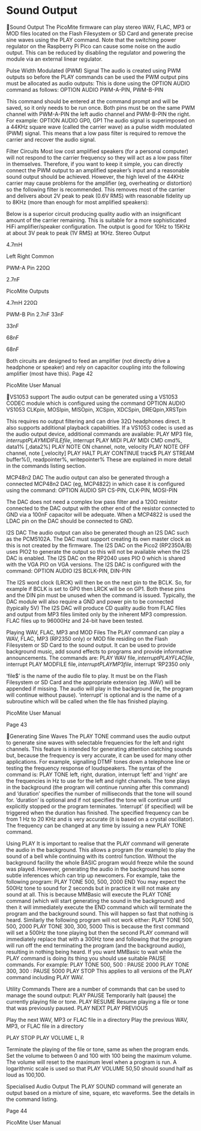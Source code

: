 # Sound Output

Sound Output
The PicoMite firmware can play stereo WAV, FLAC, MP3 or MOD files located on the Flash Filesystem or
SD Card and generate precise sine waves using the PLAY command.
Note that the switching power regulator on the Raspberry Pi Pico can cause some noise on the audio output.
This can be reduced by disabling the regulator and powering the module via an external linear regulator.

Pulse Width Modulated (PWM) Signal
The audio is created using PWM outputs so before the PLAY commands can be used the PWM output pins
must be allocated as audio outputs:
This is done using the OPTION AUDIO command as follows:
OPTION AUDIO PWM-A-PIN, PWM-B-PIN

This command should be entered at the command prompt and will be saved, so it only needs to be run once.
Both pins must be on the same PWM channel with PWM-A-PIN the left audio channel and PWM-B-PIN the
right.
For example:
OPTION AUDIO GP0, GP1
The audio signal is superimposed on a 44KHz square wave (called the carrier wave) as a pulse width modulated
(PWM) signal. This means that a low pass filter is required to remove the carrier and recover the audio signal.

Filter Circuits
Most low cost amplified speakers (for a personal computer) will not respond to the carrier frequency so they
will act as a low pass filter in themselves. Therefore, if you want to keep it simple, you can directly connect the
PWM output to an amplified speaker’s input and a reasonable sound output should be achieved.
However, the high level of the 44KHz carrier may cause problems for the amplifier (eg, overheating or
distortion) so the following filter is recommended. This removes most of the carrier and delivers about 2V
peak to peak (0.6V RMS) with reasonable fidelity up to 8KHz (more than enough for most amplified speakers):

Below is a superior circuit producing quality audio with an insignificant amount of the carrier remaining. This
is suitable for a more sophisticated HiFi amplifier/speaker configuration. The output is good for 10Hz to
15KHz at about 3V peak to peak (1V RMS) at 1KHz.
Stereo
Output

4.7mH

Left
Right
Common

PWM-A Pin
220Ω

2.7nF

PicoMite
Outputs

4.7mH
220Ω

PWM-B Pin
2.7nF
33nF

33nF

68nF

68nF

Both circuits are designed to feed an amplifier (not directly drive a headphone or speaker) and rely on capacitor
coupling into the following amplifier (most have this).
Page 42

PicoMite User Manual

VS1053 support
The audio output can be generated using a VS1053 CODEC module which is configured using the command
OPTION AUDIO VS1053 CLKpin, MOSIpin, MISOpin, XCSpin, XDCSpin, DREQpin,XRSTpin

This requires no output filtering and can drive 32Ω headphones direct. It also supports additional playback
capabilities.
If a VS1053 codec is used as the audio output device, additional commands are available:
PLAY MP3 file$, interrupt
PLAY MIDIFILE file$, interrupt
PLAY MIDI
PLAY MIDI CMD cmd%, data1% [,data2%]
PLAY NOTE ON channel, note, velocity
PLAY NOTE OFF channel, note [,velocity]
PLAY HALT
PLAY CONTINUE track$
PLAY STREAM buffer%(), readpointer%, writepointer%
These are explained in more detail in the commands listing section.

MCP48n2 DAC
The audio output can also be generated through a connected MCP48n2 DAC (eg, MCP4822) in which case it is
configured using the command:
OPTION AUDIO SPI CS-PIN, CLK-PIN, MOSI-PIN

The DAC does not need a complex low pass filter and a 120Ω resistor connected to the DAC output with the
other end of the resistor connected to GND via a 100nF capacitor will be adequate. When a MCP4822 is used
the LDAC pin on the DAC should be connected to GND.

I2S DAC
The audio output can also be generated though an I2S DAC such as
the PCM5102A. The DAC must support creating its own master clock
as this is not created by the firmware. The I2S DAC on the Pico2
(RP2350A/B) uses PIO2 to generate the output so this will not be
available when the I2S DAC is enabled. The I2S DAC on the
RP2040 uses PIO 0 which is shared with the VGA PIO on VGA
versions.
The I2S DAC is configured with the command:
OPTION AUDIO I2S BCLK-PIN, DIN-PIN

The I2S word clock (LRCK) will then be on the next pin to the BCLK. So, for example if BCLK is set to GP0
then LRCK will be on GP1. Both these pins and the DIN pin must be unused when the command is issued.
Typically, the DAC module will also require a GND and power pin to be connected (typically 5V)
The I2S DAC will produce CD quality audio from FLAC files and output from MP3 files limited only by the
inherent MP3 compression. FLAC files up to 96000Hz and 24-bit have been tested.

Playing WAV, FLAC, MP3 and MOD Files
The PLAY command can play a WAV, FLAC, MP3 (RP2350 only) or MOD file residing on the Flash
Filesystem or SD Card to the sound output. It can be used to provide background music, add sound effects to
programs and provide informative announcements.
The commands are:
PLAY WAV file$, interrupt
PLAY FLAC file$, interrupt
PLAY MODFILE file$, interrupt
PLAY MP3 file$, interrupt ‘RP2350 only

‘file$’ is the name of the audio file to play. It must be on the Flash Filesystem or SD Card and the appropriate
extension (eg .WAV) will be appended if missing. The audio will play in the background (ie, the program will
continue without pause). ‘interrupt’ is optional and is the name of a subroutine which will be called when the
file has finished playing.

PicoMite User Manual

Page 43

Generating Sine Waves
The PLAY TONE command uses the audio output to generate sine waves with selectable frequencies for the
left and right channels. This feature is intended for generating attention catching sounds but, because the
frequency is very accurate, it can be used for many other applications. For example, signalling DTMF tones
down a telephone line or testing the frequency response of loudspeakers.
The syntax of the command is:
PLAY TONE left, right, duration, interrupt
‘left’ and ‘right’ are the frequencies in Hz to use for the left and right channels.
The tone plays in the background (the program will continue running after this command) and ‘duration’
specifies the number of milliseconds that the tone will sound for. ‘duration’ is optional and if not specified the
tone will continue until explicitly stopped or the program terminates. ‘interrupt’ (if specified) will be triggered
when the duration has finished.
The specified frequency can be from 1 Hz to 20 KHz and is very accurate (it is based on a crystal oscillator).
The frequency can be changed at any time by issuing a new PLAY TONE command.

Using PLAY
It is important to realise that the PLAY command will generate the audio in the background. This allows a
program (for example) to play the sound of a bell while continuing with its control function. Without the
background facility the whole BASIC program would freeze while the sound was played.
However, generating the audio in the background has some subtle inferences which can trip up newcomers.
For example, take the following program:
PLAY TONE 500, 500, 2000
END
You may expect the 500Hz tone to sound for 2 seconds but in practice it will not make any sound at all. This is
because MMBasic will execute the PLAY TONE command (which will start generating the sound in the
background) and then it will immediately execute the END command which will terminate the program and the
background sound. This will happen so fast that nothing is heard.
Similarly the following program will not work either:
PLAY TONE 500, 500, 2000
PLAY TONE 300, 300, 5000
This is because the first command will set a 500Hz the tone playing but then the second PLAY command will
immediately replace that with a 300Hz tone and following that the program will run off the end terminating the
program (and the background audio), resulting in nothing being heard.
If you want MMBasic to wait while the PLAY command is doing its thing you should use suitable PAUSE
commands. For example:
PLAY TONE 500, 500 : PAUSE 2000
PLAY TONE 300, 300 : PAUSE 5000
PLAY STOP
This applies to all versions of the PLAY command including PLAY WAV.

Utility Commands
There are a number of commands that can be used to manage the sound output:
PLAY PAUSE
Temporarily halt (pause) the currently playing file or tone.
PLAY RESUME
Resume playing a file or tone that was previously paused.
PLAY NEXT
PLAY PREVIOUS

Play the next WAV, MP3 or FLAC file in a directory
Play the previous WAV, MP3, or FLAC file in a directory

PLAY STOP
PLAY VOLUME L, R

Terminate the playing of the file or tone, same as when the program ends.
Set the volume to between 0 and 100 with 100 being the maximum volume. The
volume will reset to the maximum level when a program is run. A logarithmic
scale is used so that PLAY VOLUME 50,50 should sound half as loud as 100,100.

Specialised Audio Output
The PLAY SOUND command will generate an output based on a mixture of sine, square, etc waveforms. See
the details in the command listing.

Page 44

PicoMite User Manual